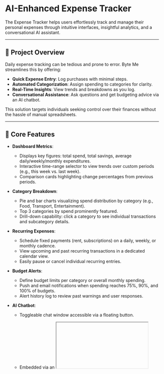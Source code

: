# AI-Enhanced Expense Tracker

The Expense Tracker helps users effortlessly track and manage their personal expenses through intuitive interfaces, insightful analytics, and a conversational AI assistant.

---

## 🚀 Project Overview

Daily expense tracking can be tedious and prone to error. Byte Me streamlines this by offering:

* **Quick Expense Entry**: Log purchases with minimal steps.
* **Automated Categorization**: Assign spending to categories for clarity.
* **Real-Time Insights**: View trends and breakdowns as you log.
* **Conversational Assistance**: Ask questions and get budgeting advice via an AI chatbot.

This solution targets individuals seeking control over their finances without the hassle of manual spreadsheets.

---

## 🎯 Core Features

* **Dashboard Metrics**:

  * Displays key figures: total spend, total savings, average daily/weekly/monthly expenditures.
  * Interactive time-range selector to view trends over custom periods (e.g., this week vs. last week).
  * Comparison cards highlighting change percentages from previous periods.

* **Category Breakdown**:

  * Pie and bar charts visualizing spend distribution by category (e.g., Food, Transport, Entertainment).
  * Top 3 categories by spend prominently featured.
  * Drill-down capability: click a category to see individual transactions and subcategory details.

* **Recurring Expenses**:

  * Schedule fixed payments (rent, subscriptions) on a daily, weekly, or monthly cadence.
  * View upcoming and past recurring transactions in a dedicated calendar view.
  * Easily pause or cancel individual recurring entries.

* **Budget Alerts**:

  * Define budget limits per category or overall monthly spending.
  * Push and email notifications when spending reaches 75%, 90%, and 100% of budgets.
  * Alert history log to review past warnings and user responses.

* **AI Chatbot**:

  * Toggleable chat window accessible via a floating button.
  * Embedded via an <iframe> pointing to a Chatbase chatbot service for instant conversational assistance.
  * Handles natural-language queries and offers personalized budgeting advice.
  * Styled and controlled with React state (useState) and custom CSS for seamless user experience.
    
  * Natural-language interface for on-demand queries:

    * Sample prompts: “Show my top three expenses this month,” “Did I stay under my food budget?”
  * Context-aware recommendations, e.g., suggesting ways to reduce recurring costs.
  * Learning over time: remembers user preferences (e.g., preferred categories) to tailor responses.
 


---

## 💡 Use Cases

* **Monthly Budgeting**: Plan and monitor spending against a monthly budget.
* **Expense Auditing**: Review past transactions to identify cost-saving opportunities.
* **Goal Tracking**: Set and track savings goals, with progress updates.
* **On-the-Go Logging**: Quickly capture expenses immediately after purchase.
* **Financial Guidance**: Get tailored advice without needing a financial advisor.

---

## 🧱 Tech Stack

* **Frontend:** React, Vite, and TypeScript
* **Backend:** Python with Flask and Axios for client‑server communication
* **Database:** MongoDB for persistent data storage


---

## Screenshots

### 1. **Login Page**  
   User authentication screen with email/password fields.

![Screenshot 2025-05-04 172343](https://github.com/user-attachments/assets/43f7bd9e-61df-4b2c-acc9-3af443d32a75)

### 2. **Main Dashboard**  
   Overview with buttons to add/view incomes, expenses, reminders, goals and summary charts.

![Screenshot 2025-05-04 172449](https://github.com/user-attachments/assets/901602ff-91fd-4330-bf1c-d96322747c60)

### 3. **Add New Expense**  
   Form to input a new expense entry (amount, category, date).

![Screenshot 2025-05-04 172543](https://github.com/user-attachments/assets/db543dab-fac1-4d81-9f51-b9c08c897a21)

### 4. **Add New Income**  
   Form to log a new income entry (source, amount, date).

![Screenshot 2025-05-04 172558](https://github.com/user-attachments/assets/f4395969-63d6-4f41-9a2b-a13f21a94c33)

### 5. **Dashboard Celebration**  
   Confetti animation celebrating a successfully added income.

![Screenshot 2025-05-04 172624](https://github.com/user-attachments/assets/c02dbb90-a43e-4558-8f0b-9cf970521d69)

### 6. **Set New Goal**  
   Interface for defining and tracking a financial savings goal.

![Screenshot 2025-05-04 172654](https://github.com/user-attachments/assets/2d906a18-e24e-422f-9828-321800cc51cb)

### 7. **Add New Reminder**  
   Scheduler for creating upcoming payment or budget reminders.

![Screenshot 2025-05-04 172710](https://github.com/user-attachments/assets/285ad718-70af-44f6-a2ee-932857180ee5)

### 8. **Expenses Page**  
   List of past expenses with filters for category, date, and amount.

![Screenshot 2025-05-04 172728](https://github.com/user-attachments/assets/65fe1c78-e8e9-496f-b380-1fd047b2a02b)

### 9. **Incomes Page**  
   Current month’s total income summary with history of past entries.

![Screenshot 2025-05-04 172803](https://github.com/user-attachments/assets/1d2dbc82-e803-4e87-872a-5fe1faeafb61)

### 10. **Goals Page**  
    View of ongoing, completed, and unachieved financial goals.

![Screenshot 2025-05-04 172826](https://github.com/user-attachments/assets/513683e8-b7f2-4e6e-9400-fc81f5899b06)

### 11. **AI Financial Insights**  
    AI‑powered prediction of next month’s expenses based on your history.

![Screenshot 2025-05-04 172908](https://github.com/user-attachments/assets/091328fd-3280-413f-88aa-d910f0eb03c6)

### 12. **Chatbot Advice**  
    Interactive chatbot offering real‑time, personalized financial tips.
    
![Screenshot 2025-05-04 173031](https://github.com/user-attachments/assets/b9d3b814-510e-4156-8782-006b59baedd1)

---

## 🔌 Key API Endpoints

- **POST** `/login` – authenticate and receive a JWT.  
- **POST** `/signup` – create a new user account.  
- **GET**  `/monthlyIncome` & `/monthlyExpenses` – grab your totals for the current month.  
- **POST** `/addIncome` & `/addExpense` – record an income or an expense.
- **GET**  `/getIncomes` – list all your income entries.  
- **GET**  `/expenses` – list all your expense entries (supports filters).
- **DELETE** `/deleteIncome/:incomeId` – remove an income entry by ID.  
- **DELETE** `/deleteExpense/:expenseId` – remove an expense entry by ID.  
- **GET**  `/expenseBreakdown` – see your spend broken out by category.  
- **GET**  `/aiBudgetTips` – fetch AI‑powered budgeting advice.  
- **PUT**  `/updateSavingsPercentage` – set your target savings rate.  

---

## 🗂️ Project Structure

```
project-root/
├── Expense-Tracker/          # React + Vite frontend
│   ├── public/               # Static assets (HTML, icons)
│   ├── src/                  # Source code
│   │   ├── assets/           # Images and media
│   │   ├── components/       # Reusable React components
│   │   ├── styles/           # CSS/SCSS files
│   │   ├── App.css           # Global styles
│   │   ├── App.tsx           # Root React component
│   │   ├── api.ts            # API utility functions
│   │   ├── index.css         # Base styling
│   │   ├── main.tsx          # Entry point for React app
│   │   └── vite-env.d.ts     # Vite type declarations
│   ├── .gitignore
│   ├── README.md             # Frontend-specific README
│   ├── eslint.config.js      # Linting rules
│   ├── index.html            # HTML template
│   ├── package-lock.json
│   ├── package.json          # Frontend dependencies and scripts
│   ├── tsconfig.app.json     # TS config for application code
│   ├── tsconfig.json         # Base TS config
│   ├── tsconfig.node.json    # TS config for Node scripts
│   └── vite.config.ts        # Vite build configuration
│
├── __pycache__/              # Python bytecode cache
├── .env                      # Environment variables for backend
├── README.md                 # Project-wide documentation
└── app.py                    # Flask backend entrypoint
```

---

## 🔮 Future Scope

* **Mobile App**: Native iOS/Android apps for seamless tracking.
* **Receipt Scanning**: OCR to extract data from photographed receipts.
* **Bank Sync**: Automated import of transactions from financial institutions.
* **Advanced Analytics**: Predictive forecasting and spending anomaly detection.
* **Social Sharing**: Share achievements and savings milestones with a community.

---
